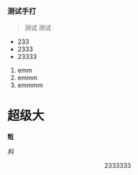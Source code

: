 ### 测试手打

> 测试
> 测试

- 233
- 2333
- 23333

1. emm
2. emmm
3. emmmm

# 超级大

**粗**

*斜*

<p style="color:rgb(255,100,0)"2333333</p>

<p style="text-align:center">2333333</p>


